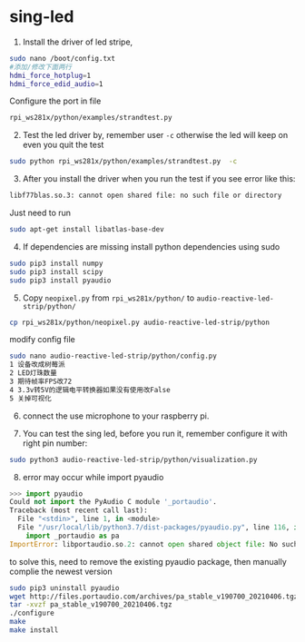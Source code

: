 # sing-led

1) Install the driver of led stripe,
```bash
sudo nano /boot/config.txt
#添加/修改下面两行
hdmi_force_hotplug=1
hdmi_force_edid_audio=1 
```

Configure the port in file
```bash
rpi_ws281x/python/examples/strandtest.py 
```
2) Test the led driver by, remember user `-c` otherwise the led will keep on even you quit the test
```bash
sudo python rpi_ws281x/python/examples/strandtest.py  -c
```
3) After you install the driver when you run the test if you see error like this:
```bash
libf77blas.so.3: cannot open shared file: no such file or directory 
```
Just need to run
```bash
sudo apt-get install libatlas-base-dev
```

4) If dependencies are missing install python dependencies using sudo
```bash
sudo pip3 install numpy
sudo pip3 install scipy
sudo pip3 install pyaudio
```
5) Copy `neopixel.py` from `rpi_ws281x/python/` to `audio-reactive-led-strip/python/`
```bash
cp rpi_ws281x/python/neopixel.py audio-reactive-led-strip/python
```
modify config file
```bash
sudo nano audio-reactive-led-strip/python/config.py
1 设备改成树莓派
2 LED灯珠数量
3 期待帧率FPS改72
4 3.3v转5V的逻辑电平转换器如果没有使用改False
5 关掉可视化
```
6) connect the use microphone to your raspberry pi.

7) You can test the sing led, before you run it, remember configure it with right pin number:
```bash
sudo python3 audio-reactive-led-strip/python/visualization.py
```

8) error may occur while import pyaudio
```python
>>> import pyaudio
Could not import the PyAudio C module '_portaudio'.
Traceback (most recent call last):
  File "<stdin>", line 1, in <module>
  File "/usr/local/lib/python3.7/dist-packages/pyaudio.py", line 116, in <module>
    import _portaudio as pa
ImportError: libportaudio.so.2: cannot open shared object file: No such file or directory
```
to solve this, need to remove the existing pyaudio package, then manually complie the newest version
```bash
sudo pip3 uninstall pyaudio
wget http://files.portaudio.com/archives/pa_stable_v190700_20210406.tgz
tar -xvzf pa_stable_v190700_20210406.tgz
./configure
make
make install
```
